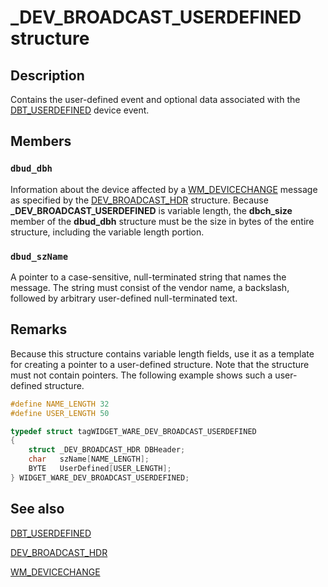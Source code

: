 # _DEV_BROADCAST_USERDEFINED structure

## Description

Contains the user-defined event and optional data associated with the
[DBT_USERDEFINED](https://learn.microsoft.com/windows/desktop/DevIO/dbt-userdefined) device event.

## Members

### `dbud_dbh`

Information about the device affected by a
[WM_DEVICECHANGE](https://learn.microsoft.com/windows/desktop/DevIO/wm-devicechange) message as specified by the
[DEV_BROADCAST_HDR](https://learn.microsoft.com/windows/desktop/api/dbt/ns-dbt-dev_broadcast_hdr) structure. Because
**_DEV_BROADCAST_USERDEFINED** is variable length, the **dbch_size** member of the **dbud_dbh** structure must be the size in bytes of the entire structure, including the variable length portion.

### `dbud_szName`

A pointer to a case-sensitive, null-terminated string that names the message. The string must consist of the vendor name, a backslash, followed by arbitrary user-defined null-terminated text.

## Remarks

Because this structure contains variable length fields, use it as a template for creating a pointer to a user-defined structure. Note that the structure must not contain pointers. The following example shows such a user-defined structure.

```cpp
#define NAME_LENGTH 32
#define USER_LENGTH 50

typedef struct tagWIDGET_WARE_DEV_BROADCAST_USERDEFINED
{
    struct _DEV_BROADCAST_HDR DBHeader;
    char   szName[NAME_LENGTH];
    BYTE   UserDefined[USER_LENGTH];
} WIDGET_WARE_DEV_BROADCAST_USERDEFINED;
```

## See also

[DBT_USERDEFINED](https://learn.microsoft.com/windows/desktop/DevIO/dbt-userdefined)

[DEV_BROADCAST_HDR](https://learn.microsoft.com/windows/desktop/api/dbt/ns-dbt-dev_broadcast_hdr)

[WM_DEVICECHANGE](https://learn.microsoft.com/windows/desktop/DevIO/wm-devicechange)